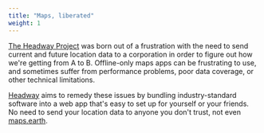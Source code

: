 ```yaml
---
title: "Maps, liberated"
weight: 1
---
```


[The Headway Project](https://github.com/headwaymaps) was born out of a frustration with the need to send current and future location data to a corporation in order to figure out how we're getting from A to B. Offline-only maps apps can be frustrating to use, and sometimes suffer from performance problems, poor data coverage, or other technical limitations.

[Headway](https://github.com/headwaymaps/headway) aims to remedy these issues by bundling industry-standard software into a web app that's easy to set up for yourself or your friends. No need to send your location data to anyone you don't trust, not even [maps.earth](https://maps.earth/).
